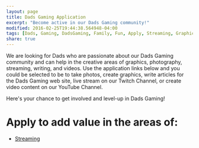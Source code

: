 ```yaml
---
layout: page
title: Dads Gaming Application
excerpt: "Become active in our Dads Gaming community!"
modified: 2016-02-25T19:44:38.564948-04:00
tags: [Dads, Gaming, DadsGaming, Family, Fun, Apply, Streaming, Graphics, YouTube, Photography, Community Manager]
share: true
---
```


We are looking for Dads who are passionate about our Dads Gaming community and can help in the creative areas of graphics, photography, streaming, writing, and videos. Use the application links below and you could be selected to be to take photos, create graphics, write articles for the Dads Gaming web site, live stream on our Twitch Channel, or create video content on our YouTube Channel.

Here's your chance to get involved and level-up in Dads Gaming!

<h1>Apply to add value in the areas of:</h1>

<ul class="post-list">
  <!--
  <li>Graphics</li>
  <li>Photography</li>
  -->
  <li><a href="{{ site.url }}/apply/streaming">Streaming</a></li>
  <!--
  <li>Writing</li>
  <li>Videos</li>
  -->
</ul>
